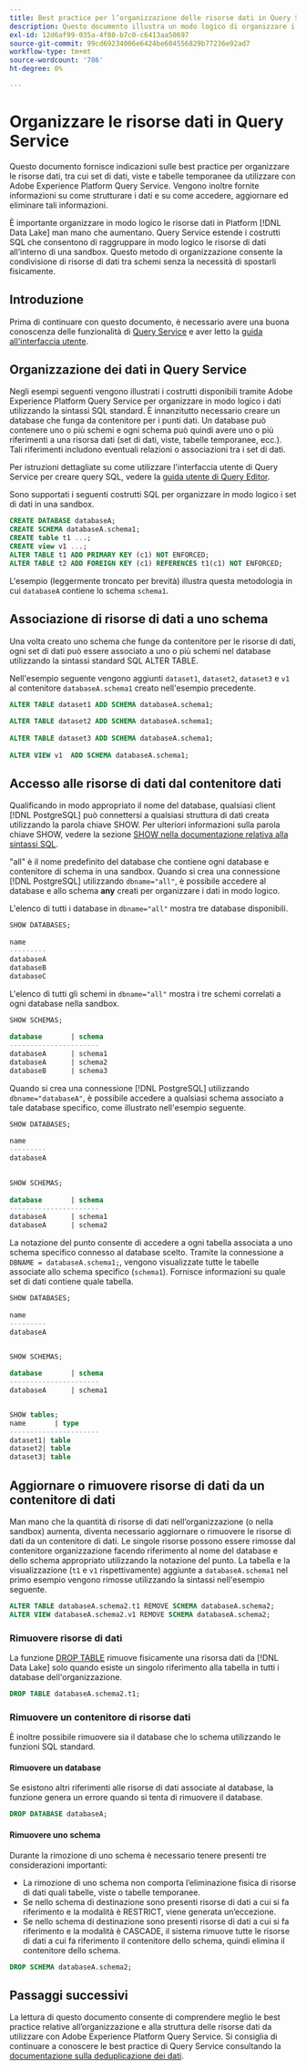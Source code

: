 ```yaml
---
title: Best practice per l’organizzazione delle risorse dati in Query Service
description: Questo documento illustra un modo logico di organizzare i dati per facilitarne l’utilizzo con Query Service.
exl-id: 12d6af99-035a-4f80-b7c0-c6413aa50697
source-git-commit: 99cd69234006e6424be604556829b77236e92ad7
workflow-type: tm+mt
source-wordcount: '786'
ht-degree: 0%

---
```


# Organizzare le risorse dati in Query Service

Questo documento fornisce indicazioni sulle best practice per organizzare le risorse dati, tra cui set di dati, viste e tabelle temporanee da utilizzare con Adobe Experience Platform Query Service. Vengono inoltre fornite informazioni su come strutturare i dati e su come accedere, aggiornare ed eliminare tali informazioni.

È importante organizzare in modo logico le risorse dati in Platform [!DNL Data Lake] man mano che aumentano. Query Service estende i costrutti SQL che consentono di raggruppare in modo logico le risorse di dati all’interno di una sandbox. Questo metodo di organizzazione consente la condivisione di risorse di dati tra schemi senza la necessità di spostarli fisicamente.

## Introduzione

Prima di continuare con questo documento, è necessario avere una buona conoscenza delle funzionalità di [Query Service](../home.md) e aver letto la [guida all&#39;interfaccia utente](../ui/user-guide.md).

## Organizzazione dei dati in Query Service

Negli esempi seguenti vengono illustrati i costrutti disponibili tramite Adobe Experience Platform Query Service per organizzare in modo logico i dati utilizzando la sintassi SQL standard. È innanzitutto necessario creare un database che funga da contenitore per i punti dati. Un database può contenere uno o più schemi e ogni schema può quindi avere uno o più riferimenti a una risorsa dati (set di dati, viste, tabelle temporanee, ecc.). Tali riferimenti includono eventuali relazioni o associazioni tra i set di dati.

Per istruzioni dettagliate su come utilizzare l&#39;interfaccia utente di Query Service per creare query SQL, vedere la [guida utente di Query Editor](../ui/user-guide.md).

Sono supportati i seguenti costrutti SQL per organizzare in modo logico i set di dati in una sandbox.

```SQL
CREATE DATABASE databaseA;
CREATE SCHEMA databaseA.schema1;
CREATE table t1 ...;
CREATE view v1 ...;
ALTER TABLE t1 ADD PRIMARY KEY (c1) NOT ENFORCED;
ALTER TABLE t2 ADD FOREIGN KEY (c1) REFERENCES t1(c1) NOT ENFORCED;
```

L&#39;esempio (leggermente troncato per brevità) illustra questa metodologia in cui `databaseA` contiene lo schema `schema1`.

## Associazione di risorse di dati a uno schema

Una volta creato uno schema che funge da contenitore per le risorse di dati, ogni set di dati può essere associato a uno o più schemi nel database utilizzando la sintassi standard SQL ALTER TABLE.

Nell&#39;esempio seguente vengono aggiunti `dataset1`, `dataset2`, `dataset3` e `v1` al contenitore `databaseA.schema1` creato nell&#39;esempio precedente.

```SQL
ALTER TABLE dataset1 ADD SCHEMA databaseA.schema1;
 
ALTER TABLE dataset2 ADD SCHEMA databaseA.schema1;
 
ALTER TABLE dataset3 ADD SCHEMA databaseA.schema1;
 
ALTER VIEW v1  ADD SCHEMA databaseA.schema1;
```

## Accesso alle risorse di dati dal contenitore dati

Qualificando in modo appropriato il nome del database, qualsiasi client [!DNL PostgreSQL] può connettersi a qualsiasi struttura di dati creata utilizzando la parola chiave SHOW. Per ulteriori informazioni sulla parola chiave SHOW, vedere la sezione [SHOW nella documentazione relativa alla sintassi SQL](../sql/syntax.md#show).

&quot;all&quot; è il nome predefinito del database che contiene ogni database e contenitore di schema in una sandbox. Quando si crea una connessione [!DNL PostgreSQL] utilizzando `dbname="all"`, è possibile accedere al database e allo schema **any** creati per organizzare i dati in modo logico.

L&#39;elenco di tutti i database in `dbname="all"` mostra tre database disponibili.

```sql
SHOW DATABASES;
  
name     
---------
databaseA
databaseB
databaseC
```

L&#39;elenco di tutti gli schemi in `dbname="all"` mostra i tre schemi correlati a ogni database nella sandbox.

```SQL
SHOW SCHEMAS;
  
database       | schema
----------------------
databaseA      | schema1
databaseA      | schema2
databaseB      | schema3
```

Quando si crea una connessione [!DNL PostgreSQL] utilizzando `dbname="databaseA"`, è possibile accedere a qualsiasi schema associato a tale database specifico, come illustrato nell&#39;esempio seguente.

```sql
SHOW DATABASES;
  
name     
---------
databaseA
 

SHOW SCHEMAS;
  
database       | schema
----------------------
databaseA      | schema1
databaseA      | schema2
```

La notazione del punto consente di accedere a ogni tabella associata a uno schema specifico connesso al database scelto. Tramite la connessione a `DBNAME = databaseA.schema1;`, vengono visualizzate tutte le tabelle associate allo schema specifico (`schema1`). Fornisce informazioni su quale set di dati contiene quale tabella.

```sql
SHOW DATABASES;
  
name     
---------
databaseA


SHOW SCHEMAS;
  
database       | schema
----------------------
databaseA      | schema1


SHOW tables;
name       | type
----------------------
dataset1| table
dataset2| table
dataset3| table
```

## Aggiornare o rimuovere risorse di dati da un contenitore di dati

Man mano che la quantità di risorse di dati nell’organizzazione (o nella sandbox) aumenta, diventa necessario aggiornare o rimuovere le risorse di dati da un contenitore di dati. Le singole risorse possono essere rimosse dal contenitore organizzazione facendo riferimento al nome del database e dello schema appropriato utilizzando la notazione del punto. La tabella e la visualizzazione (`t1` e `v1` rispettivamente) aggiunte a `databaseA.schema1` nel primo esempio vengono rimosse utilizzando la sintassi nell&#39;esempio seguente.

```sql
ALTER TABLE databaseA.schema2.t1 REMOVE SCHEMA databaseA.schema2;
ALTER VIEW databaseA.schema2.v1 REMOVE SCHEMA databaseA.schema2;
```

### Rimuovere risorse di dati

La funzione [DROP TABLE](../sql/syntax.md#drop-table) rimuove fisicamente una risorsa dati da [!DNL Data Lake] solo quando esiste un singolo riferimento alla tabella in tutti i database dell&#39;organizzazione.

```sql
DROP TABLE databaseA.schema2.t1;
```

### Rimuovere un contenitore di risorse dati

È inoltre possibile rimuovere sia il database che lo schema utilizzando le funzioni SQL standard.

#### Rimuovere un database

Se esistono altri riferimenti alle risorse di dati associate al database, la funzione genera un errore quando si tenta di rimuovere il database.

```sql
DROP DATABASE databaseA;
```

#### Rimuovere uno schema

Durante la rimozione di uno schema è necessario tenere presenti tre considerazioni importanti:

- La rimozione di uno schema non comporta l’eliminazione fisica di risorse di dati quali tabelle, viste o tabelle temporanee.
- Se nello schema di destinazione sono presenti risorse di dati a cui si fa riferimento e la modalità è RESTRICT, viene generata un’eccezione.
- Se nello schema di destinazione sono presenti risorse di dati a cui si fa riferimento e la modalità è CASCADE, il sistema rimuove tutte le risorse di dati a cui fa riferimento il contenitore dello schema, quindi elimina il contenitore dello schema.

```sql
DROP SCHEMA databaseA.schema2;
```

## Passaggi successivi

La lettura di questo documento consente di comprendere meglio le best practice relative all’organizzazione e alla struttura delle risorse dati da utilizzare con Adobe Experience Platform Query Service. Si consiglia di continuare a conoscere le best practice di Query Service consultando la [documentazione sulla deduplicazione dei dati](../key-concepts/deduplication.md).
